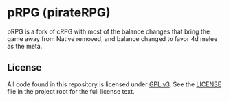 # pRPG (pirateRPG)

pRPG is a fork of cRPG with most of the balance changes that bring the game away from Native removed, and balance changed to favor 4d melee as the meta.

## License

All code found in this repository is licensed under [GPL v3](https://opensource.org/licenses/GPL-3.0). See the
[LICENSE](https://github.com/verdie-g/crpg/blob/master/LICENSE) file in the project root for the full license text.
